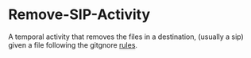 # Remove-SIP-Activity
A temporal activity that removes the files in a destination, (usually a sip) given a file following the gitgnore [rules](https://git-scm.com/docs/gitignore).
